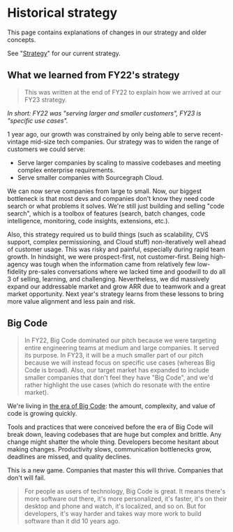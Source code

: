 # Historical strategy

This page contains explanations of changes in our strategy and older concepts.

See "[Strategy](index.md)" for our current strategy.

## What we learned from FY22's strategy

> This was written at the end of FY22 to explain how we arrived at our FY23 strategy.

_In short: FY22 was "serving larger and smaller customers", FY23 is "specific use cases"._

1 year ago, our growth was constrained by only being able to serve recent-vintage mid-size tech companies. Our strategy was to widen the range of customers we could serve:

- Serve larger companies by scaling to massive codebases and meeting complex enterprise requirements.
- Serve smaller companies with Sourcegraph Cloud.

We can now serve companies from large to small. Now, our biggest bottleneck is that most devs and companies don't know they need code search or what problems it solves. We're still just building and selling "code search", which is a toolbox of features (search, batch changes, code intelligence, monitoring, code insights, extensions, etc.).

Also, this strategy required us to build things (such as scalability, CVS support, complex permissioning, and Cloud stuff) non-iteratively well ahead of customer usage. This was risky and painful, especially during rapid team growth. In hindsight, we were prospect-first, not customer-first. Being high-agency was tough when the information came from relatively few low-fidelity pre-sales conversations where we lacked time and goodwill to do all 3 of selling, learning, and challenging. Nevertheless, we did massively expand our addressable market and grow ARR due to teamwork and a great market opportunity. Next year's strategy learns from these lessons to bring more value alignment and less pain and risk.

## Big Code

> In FY22, Big Code dominated our pitch because we were targeting entire engineering teams at medium and large companies. It served its purpose. In FY23, it will be a much smaller part of our pitch because we will instead focus on specific use cases (whereas Big Code is broad). Also, our target market has expanded to include smaller companies that don't feel they have "Big Code", and we'd rather highlight the use cases (which do resonate with the entire market).

We're living in [the era of Big Code](https://thenewstack.io/universal-code-search-a-new-search-tech-for-the-era-of-big-code/): the amount, complexity, and value of code is growing quickly.

Tools and practices that were conceived before the era of Big Code will break down, leaving codebases that are huge but complex and brittle. Any change might shatter the whole thing. Developers become hesitant about making changes. Productivity slows, communication bottlenecks grow, deadlines are missed, and quality declines.

This is a new game. Companies that master this will thrive. Companies that don't will fail.

> For people as users of technology, Big Code is great. It means there's more software out there, it's more personalized, it's faster, it's on their desktop and phone and watch, it's localized, and so on. But for developers, it's way harder and takes way more work to build software than it did 10 years ago.
